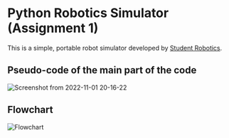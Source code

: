 Python Robotics Simulator (Assignment 1)
================================

This is a simple, portable robot simulator developed by [Student Robotics](https://studentrobotics.org).


Pseudo-code of the main part of the code
----------------------
![Screenshot from 2022-11-01 20-16-22](https://user-images.githubusercontent.com/117213899/199319679-8f7d81fe-4e11-4034-9a4b-9489134d810b.png)

Flowchart
----------------------
![Flowchart](https://user-images.githubusercontent.com/117213899/199577692-37a57df5-8024-41dd-95b6-675b38e8669f.png)

